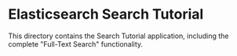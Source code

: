 # Elasticsearch Search Tutorial

This directory contains the Search Tutorial application, including the complete "Full-Text Search" functionality.
